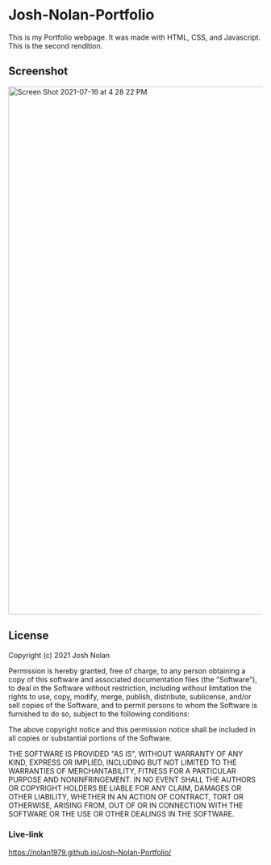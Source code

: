 # Josh-Nolan-Portfolio
This is my Portfolio webpage. It was made with HTML, CSS, and Javascript. This is the second rendition.

## Screenshot
<img width="1045" alt="Screen Shot 2021-07-16 at 4 28 22 PM" src="https://user-images.githubusercontent.com/53482411/126010332-a663380b-ecc0-448c-be32-10d8bc81c9d5.png">

## License
Copyright (c) 2021 Josh Nolan

Permission is hereby granted, free of charge, to any person obtaining a copy of this software and associated documentation files (the "Software"), to deal in the Software without restriction, including without limitation the rights to use, copy, modify, merge, publish, distribute, sublicense, and/or sell copies of the Software, and to permit persons to whom the Software is furnished to do so, subject to the following conditions:

The above copyright notice and this permission notice shall be included in all copies or substantial portions of the Software.

THE SOFTWARE IS PROVIDED "AS IS", WITHOUT WARRANTY OF ANY KIND, EXPRESS OR IMPLIED, INCLUDING BUT NOT LIMITED TO THE WARRANTIES OF MERCHANTABILITY, FITNESS FOR A PARTICULAR PURPOSE AND NONINFRINGEMENT. IN NO EVENT SHALL THE AUTHORS OR COPYRIGHT HOLDERS BE LIABLE FOR ANY CLAIM, DAMAGES OR OTHER LIABILITY, WHETHER IN AN ACTION OF CONTRACT, TORT OR OTHERWISE, ARISING FROM, OUT OF OR IN CONNECTION WITH THE SOFTWARE OR THE USE OR OTHER DEALINGS IN THE SOFTWARE.

### Live-link
https://nolan1979.github.io/Josh-Nolan-Portfolio/

